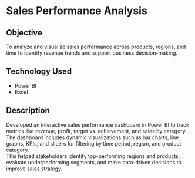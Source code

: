 # Sales Performance Analysis

## Objective
To analyze and visualize sales performance across products, regions, and time to identify revenue trends and support business decision-making.

## Technology Used
- Power BI  
- Excel

## Description
Developed an interactive sales performance dashboard in Power BI to track metrics like revenue, profit, target vs. achievement, and sales by category.  
The dashboard includes dynamic visualizations such as bar charts, line graphs, KPIs, and slicers for filtering by time period, region, and product category.  
This helped stakeholders identify top-performing regions and products, evaluate underperforming segments, and make data-driven decisions to improve sales strategy.
